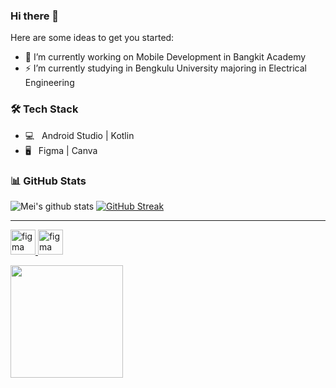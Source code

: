 ### Hi there 👋

Here are some ideas to get you started:

- 🔭 I’m currently working on Mobile Development in Bangkit Academy
- ⚡ I’m currently studying in Bengkulu University majoring in Electrical Engineering 

<h3>🛠 Tech Stack</h3>

- 💻 &nbsp; Android Studio | Kotlin
- 🖥 &nbsp; Figma | Canva


<h3> 📊 GitHub Stats </h3>
 
![Mei's github stats](https://github-readme-stats.vercel.app/api?username=rozinnaufal&show_icons=true&theme=dracula) 
[![GitHub Streak](https://github-readme-streak-stats.herokuapp.com/?user=rozinnaufal&theme=dracula)](https://git.io/streak-stats)  

<hr>
<p align="left"> 
    <a href="https://www.figma.com/" target="_blank" rel="noreferrer"> 
        <img src="https://www.vectorlogo.zone/logos/figma/figma-icon.svg" alt="figma" width="40" height="40"/> 
    </a> 
    <a href = "https:https://www.tensorflow.org/" target = "blank" rel="noreferrer"> 
        <img src="https://www.vectorlogo.zone/logos/tensorflow/tensorflow-icon.svg" alt="figma" width="40" height="40"/> 
    </a> 
</p>
<p align = "down">
<a href="https://github.com/rozinnaufal">
<username=rozinnaufal&show_icons=true&theme=algolia&include_all_commits=true&count_private=true"/>
  <img height="180em" src="https://github-readme-stats-eight-theta.vercel.app/api/top-langs/?username=rozinnaufal&layout=compact&langs_count=8&theme=algolia"/>
</a>
</p>

